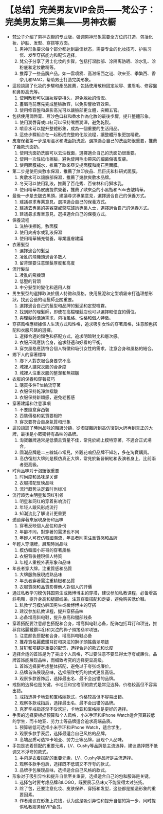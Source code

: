 # 【总结】完美男友VIP会员——梵公子：完美男友第三集——男神衣橱

-   梵公子介绍了男神衣橱的专业版，强调男神形象需要全方位的打造，包括化妆、护肤、发型、穿搭等方面。
    1.  男神形象要求每个部分都达到最佳状态，需要专业的化妆技巧、护肤习惯、发型穿搭能力和配饰选择。
    2.  梵公子分享了男士化妆的步骤，包括打湿脸部、涂隔离防晒、涂水乳、涂粉底和定妆散粉等。
    3.  推荐了一些品牌产品，如一雲喷雾、高滋纽西之谜、欧来亚、季繁西、香奈儿和MAC，帮助男士打造完美形象。
-   這段談論了化妝的步驟和產品推薦，包括使用散粉固定妝容、畫眉毛、修容盤和鼻影高光等。
    1.  使用散粉可以讓妝容更持久，避免脫妝的情況。
    2.  畫眉毛前應先完成整臉妝容，以免影響妝容效果。
    3.  使用修容盤和鼻影高光可以讓臉部更立體，突顯五官。
-   包括使用潤唇膏、豆沙色口紅和香水作為化妝的最後步驟，提升整體形象。
    1.  使用潤唇膏或口紅可以保持嘴唇潤澤，避免乾裂。
    2.  噴香水可以提升整體形象，成為一個重要的生活用品。
    3.  這些步驟組合在一起形成完整的化妝流程，讓整體形象更加精緻。
-   皮膚保養第一步是用溫水和洗面奶洗臉，選擇適合自己的洗面奶很重要，推薦了幾款洗面奶。
    1.  使用洗面奶洗臉可以去油截面，選擇適合自己的洗面奶很重要。
    2.  使用一次性紙巾擦臉，避免使用毛巾帶來的細菌傷害皮膚。
    3.  使用面膜補水，推薦了歐來亞安提面膜和南石黑面膜。
-   第二步是使用爽敷水保濕，推薦了無印良品、屈臣氏和科研式面膜。
    1.  爽敷水可以讓臉部保濕，推薦了幾款爽敷水品牌。
    2.  冬天可以使用乳液，推薦了百花秀、百雀林和月獅水乳。
    3.  使用精華為皮膚提供營養，推薦了歐來亞的小黑瓶和Polo去皺精華。
-   最後一步是去皺去黑頭，建議尋求專業意見，選擇適合自己的保養方式。
    1.  建議尋求專業意見，選擇適合自己的保養方式。
    2.  建議去專業的美容店或醫院諮詢專業人士，選擇適合自己的保養方式。
    3.  建議尋求專業意見，選擇適合自己的保養方式。
-   保養流程
    1.  洗臉後擦乾，敷面膜
    2.  使用爽膚水或乳液保濕
    3.  使用精華補充營養，專業護膚建議
-   衣著髮型
    1.  選擇適合的髮型
    2.  凌亂的飛機頭適合多數人
    3.  留背頭要注意頭髮厚度和高度
-   流行髮型
    1.  凌亂的飛機頭
    2.  低壓的背頭
    3.  中分髮型的變化和適用人群
-   男生髮型的選擇取決於個人特徵和風格，使用髮泥和定型噴霧來打造理想形狀，找到合適的理髮師至關重要。
    1.  選擇適合自己的髮型和品牌的髮泥和定型噴霧。
    2.  找到好的理髮師，即使在高檔理髮店也可以選擇較便宜的價位。
    3.  與理髮師溝通需求，包括風格、性格和個人特徵。
-   穿搭風格應根據個人生活方式和性格，追求吸引女性的穿著風格，注意顏色搭配和衣服尺碼的選擇。
    1.  選擇合適的顏色和搭配方式，追求明暗對比和層次感。
    2.  衣服尺碼應該合身，追求舒適和好看的平衡。
    3.  穿衣風格應該符合個人特徵和吸引女性的需求，注意合身和風格的結合。
-   鄉下人的穿著標準
    1.  鄉下人對衣服合身要求不高
    2.  城裡人講究衣服的合身度
    3.  城裡人注重衣服的整潔和無褶皺
-   衣服的保養和穿著技巧
    1.  購買多件T恤輪流穿著
    2.  衣服保持乾淨無褶皺
    3.  衣服保持新穎感，避免老舊感
-   穿著建議和注意事項
    1.  不要隨意穿西裝
    2.  西裝價格和氣質要相符
    3.  穿衣要符合自身氣質和形象
-   這段談論了時尚品味的階級分類，從淘寶雜牌到高仿復刻大牌再到真正的大牌，最後是小眾獨特有品味的品牌。
    1.  淘寶雜牌通常是低價且質量不佳，常見於網上模特穿著，不適合正式場合。
    2.  國潮品牌是二三線城市常見，外觀花哨但品牌不知名，多在淘寶購買。
    3.  高仿復刻大牌則是模仿真正大牌，常見於新晉網紅和表演者身上，比前兩者更高級。
-   时尚品味对于泡妞很重要
    1.  时尚度和品味是关键
    2.  衣服搭配反映品味
    3.  流行趋势决定着时尚标准
-   流行趋势由明星和网红引领
    1.  明星和网红的穿着影响流行
    2.  年轻人跟风形成流行
    3.  知潮流比了解设计更重要
-   透過穿著來展現身份和品味
    1.  穿著反映個人品位和身份
    2.  年齡不同，對穿著的需求也不同
    3.  年輕人可模仿韓國潮流，年長者則需注重質感和品牌
-   年輕人穿潮牌，展現時尚品味
    1.  模仿韓國小哥哥的穿著風格
    2.  衣服背後體現個人特質
    3.  年輕人重視外表形象和品味
-   年長者穿大牌，注重質感和品質
    1.  大牌服飾展現成熟品味
    2.  年長者穿著需注重精緻和品質
    3.  衣服質感和品質影響他人對個人的評價
-   通过私教学习模仿韩国男生或微博博主的穿搭，建议参加私教课程，必备增高斜电鞋，提升身高和腿部线条，注意穿着搭配和走姿，避免购买低价鞋。 
    1.  私教学习模仿韩国男生或微博博主的穿搭
    2.  建议参加私教课程，提升穿搭品味
    3.  必备增高斜电鞋，提升身高和腿部线条
-   穿着搭配要注意颜色搭配和合身，增高斜电鞋必备，配饰包括耳钉和项链，推荐寶格麗戴鑽耳釘和哭泣的獅子頭搖翡翠项链。
    1.  注意颜色搭配和合身，增高斜电鞋必备
    2.  推荐寶格麗戴鑽耳釘和哭泣的獅子頭搖翡翠项链
    3.  耳钉和项链是重要的配饰，选择合适的款式和长度
-   选择合适的首饰是为了突出个人风格，不过要注意不要显得太浮夸或廉价。品牌首饰能展现品味，而细致考究的选择更显高级。
    1.  首饰选择要考虑整体搭配，避免过于夸张或廉价。
    2.  品牌首饰展现品味，选择细致考究的款式更显高级。
    3.  观察多款首饰后，选择最出名、最不会出错的品牌。
-   戒指的选择也是关键，卡地亚和宝格丽的款式是常见选择，价格较高但不容易出错。
    1.  戒指选择卡地亚和宝格丽款式，价格较高但不容易出错。
    2.  观察多款戒指后，选择最出名、最不会出错的品牌。
    3.  克罗辛戒指逐渐不受欢迎，卡地亚和宝格丽是更好的选择。
-   手表的选择要根据预算和个人风格，小米手环和iPhone Watch适合预算较低的学生，而卡地亚、劳力士等品牌适合追求高端品质。
    1.  预算较低可选择小米手环和iPhone Watch，适合学生。
    2.  观察多款手表后，选择最适合自己风格的品牌。
    3.  高端品质可选择卡地亚、劳力士等品牌，展现个人品味。
-   手包是衣着搭配的重要元素，LV、Cushy等品牌是主流选择，建议选择既不低调又不浮夸的款式。
    1.  手包是衣着搭配的重要元素，LV、Cushy等品牌是主流选择。
    2.  观察多款手包后，选择既不低调又不浮夸的款式。
    3.  品牌手包展现品味，选择适合自己风格的款式。
-   形象对于吸引异性和提升自信至关重要，选择适合自己的包和服饰是关键。
    1.  选择包时要考虑品牌和LOGO，既要展示品味又不能显得太过张扬。
    2.  除了包，还要注意化妆、皮肤保养、穿搭和发型，这些都是塑造形象的重要因素。
    3.  作者建议在形象上花钱，认为这是吸引异性和提升自信的第一步，同时提供私教服务给VIP会员。
